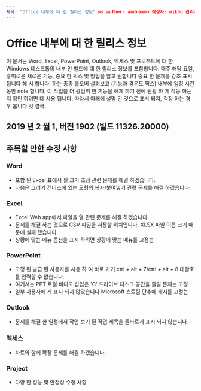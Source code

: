 ```yaml
---
제목: "Office 내부에 대 한 릴리스 정보" ms.author: andrewmo 작성자: mikho 관리자: andrewmo ms.date: 1/28/2019 ms.audience: Win32 Fast ms.topic: ms.service 참조: o 365 proplus localization_priority: 중요 한 ms.collection: RelNotes_ProPlus 설명: "제공 내부 빠른 대상 그룹의 주요 새 기능, 수정 또는 알려진된 문제는 최신 목록 사용 하 여
---
```


# <a name="release-notes-for-office-insiders"></a>Office 내부에 대 한 릴리스 정보

이 문서는 Word, Excel, PowerPoint, Outlook, 액세스 및 프로젝트에 대 한 Windows 데스크톱의 내부 인 빌드에 대 한 릴리스 정보를 포함합니다. 매주 해당 요일, 흥미로운 새로운 기능, 중요 한 픽스 및 방법을 알고 원합니다 중요 한 문제를 강조 표시 됩니다 해 서 합니다. 하는 종종 롤오버 살펴보고 (기능과 경우도 픽스) 내부에 일정 시간 동안 note 합니다. 이 작업을 더 광범위 한 기능을 해제 하기 전에 원활 하 게 작동 하는지 확인 하려면 데 사용 됩니다. 따라서 아래에 설명 된 것으로 표시 되지, 걱정 하는 경우 봅니다 것 결국.  

## <a name="february-1-2019-version-1902-build-1132620000"></a>2019 년 2 월 1, 버전 1902 (빌드 11326.20000)


## <a name="notable-fixes"></a>주목할 만한 수정 사항

### <a name="word"></a>Word 
- 포함 된 Excel 표에서 셀 크기 조정 관련 문제를 해결 하겠습니다.
- 다음은 그리기 캔버스에 있는 도형의 복사/붙여넣기 관련 문제를 해결 하겠습니다.

### <a name="excel"></a>Excel
- Excel Web app에서 파일을 열 관련 문제를 해결 하겠습니다.
- 문제를 해결 하는 것으로 CSV 파일을 저장할 위치입니다. XLSX 파일 이름 크기 때문에 실패 했습니다.
- 상황에 맞는 메뉴 옵션을 표시 하려면 상황에 맞는 메뉴를 고정는

### <a name="powerpoint"></a>PowerPoint
- 고정 된 발급 된 사용자를 사용 하 여 바로 가기 ctrl + alt + 7/ctrl + alt + 8 대괄호를 입력할 수 없습니다.
- 여기서는 PPT 로컬 비디오 삽입은 'C' 드라이브 디스크 공간을 줄일 문제는 고정
- 일부 사용자에 게 표시 되지 않았습니다 Microsoft 스트림 단추에 게시를 고정는

### <a name="outlook"></a>Outlook
- 문제를 해결 한 일정에서 작업 보기 된 작업 제목을 올바르게 표시 되지 않습니다.

### <a name="access"></a>액세스
- 차트와 함께 확장 문제를 해결 하겠습니다.

### <a name="project"></a>Project
- 다양 한 성능 및 안정성 수정 사항
